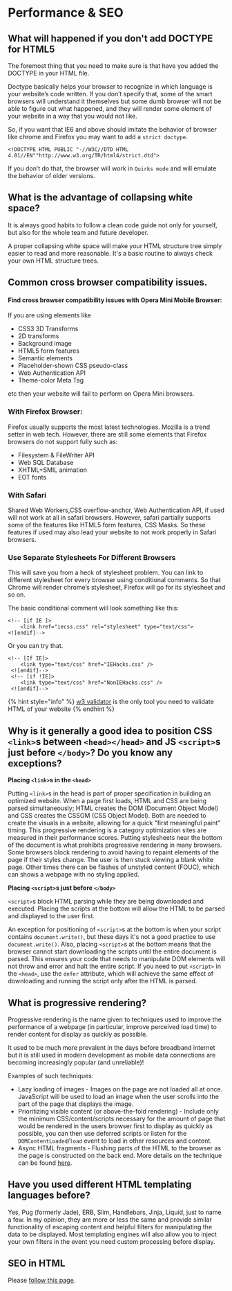 # Performance & SEO

## What will happened if you don't add DOCTYPE for HTML5

The foremost thing that you need to make sure is that have you added the DOCTYPE in your HTML file.

Doctype basically helps your browser to recognize in which language is your website’s code written. If you don’t specify that, some of the smart browsers will understand it themselves but some dumb browser will not be able to figure out what happened, and they will render some element of your website in a way that you would not like.

So, if you want that IE6 and above should imitate the behavior of browser like chrome and Firefox you may want to add a `strict doctype`.

```markup
<!DOCTYPE HTML PUBLIC "-//W3C//DTD HTML 4.01//EN""http://www.w3.org/TR/html4/strict.dtd">
```

If you don’t do that, the browser will work in `Quirks mode` and will emulate the behavior of older versions.

## What is the advantage of collapsing white space?

It is always good habits to follow a clean code guide not only for yourself, but also for the whole team and future developer.

A proper collapsing white space will make your HTML structure tree simply easier to read and more reasonable. It's a basic routine to always check your own HTML structure trees.

## Common cross browser compatibility issues.

#### Find cross browser compatibility issues with Opera Mini Mobile Browser:

If you are using elements like

* CSS3 3D Transforms
* 2D transforms
* Background image
* HTML5 form features
* Semantic elements
* Placeholder-shown CSS pseudo-class
* Web Authentication API
* Theme-color Meta Tag

etc then your website will fail to perform on Opera Mini browsers.

### With Firefox Browser:

Firefox usually supports the most latest technologies. Mozilla is a trend setter in web tech. However, there are still some elements that Firefox browsers do not support fully such as:

* Filesystem & FileWriter API
* Web SQL Database
* XHTML+SMIL animation
* EOT fonts

### With Safari

Shared Web Workers,CSS overflow-anchor, Web Authentication API, if used will not work at all in safari browsers. However, safari partially supports some of the features like HTML5 form features, CSS Masks. So these features if used may also lead your website to not work properly in Safari browsers.

### Use Separate Stylesheets For Different Browsers

This will save you from a heck of stylesheet problem. You can link to different stylesheet for every browser using conditional comments. So that Chrome will render chrome’s stylesheet, Firefox will go for its stylesheet and so on.

The basic conditional comment will look something like this:

```markup
<!-- [if IE ]>
    <link href="iecss.css" rel="stylesheet" type="text/css">
<![endif]-->
```

Or you can try that.

```markup
<!-- [If IE]>
    <link type="text/css" href="IEHacks.css" />
 <![endif]-->
 <!-- [if !IE]>
    <link type="text/css" href="NonIEHacks.css" />
 <![endif]-->
```

{% hint style="info" %}
[w3 validator](http://validator.w3.org/) is the only tool you need to validate HTML of your website
{% endhint %}

## Why is it generally a good idea to position CSS `<link>`s between `<head></head>` and JS `<script>`s just before `</body>`? Do you know any exceptions?

**Placing `<link>`s in the `<head>`**

Putting `<link>`s in the head is part of proper specification in building an optimized website. When a page first loads, HTML and CSS are being parsed simultaneously; HTML creates the DOM \(Document Object Model\) and CSS creates the CSSOM \(CSS Object Model\). Both are needed to create the visuals in a website, allowing for a quick "first meaningful paint" timing. This progressive rendering is a category optimization sites are measured in their performance scores. Putting stylesheets near the bottom of the document is what prohibits progressive rendering in many browsers. Some browsers block rendering to avoid having to repaint elements of the page if their styles change. The user is then stuck viewing a blank white page. Other times there can be flashes of unstyled content \(FOUC\), which can shows a webpage with no styling applied.

**Placing `<script>`s just before `</body>`**

`<script>`s block HTML parsing while they are being downloaded and executed. Placing the scripts at the bottom will allow the HTML to be parsed and displayed to the user first.

An exception for positioning of `<script>`s at the bottom is when your script contains `document.write()`, but these days it's not a good practice to use `document.write()`. Also, placing `<script>`s at the bottom means that the browser cannot start downloading the scripts until the entire document is parsed. This ensures your code that needs to manipulate DOM elements will not throw and error and halt the entire script. If you need to put `<script>` in the `<head>`, use the `defer` attribute, which will achieve the same effect of downloading and running the script only after the HTML is parsed.

## What is progressive rendering?

Progressive rendering is the name given to techniques used to improve the performance of a webpage \(in particular, improve perceived load time\) to render content for display as quickly as possible.

It used to be much more prevalent in the days before broadband internet but it is still used in modern development as mobile data connections are becoming increasingly popular \(and unreliable\)!

Examples of such techniques:

* Lazy loading of images - Images on the page are not loaded all at once. JavaScript will be used to load an image when the user scrolls into the part of the page that displays the image.
* Prioritizing visible content \(or above-the-fold rendering\) - Include only the minimum CSS/content/scripts necessary for the amount of page that would be rendered in the users browser first to display as quickly as possible, you can then use deferred scripts or listen for the `DOMContentLoaded`/`load` event to load in other resources and content.
* Async HTML fragments - Flushing parts of the HTML to the browser as the page is constructed on the back end. More details on the technique can be found [here](http://www.ebaytechblog.com/2014/12/08/async-fragments-rediscovering-progressive-html-rendering-with-marko/).

## Have you used different HTML templating languages before?

Yes, Pug \(formerly Jade\), ERB, Slim, Handlebars, Jinja, Liquid, just to name a few. In my opinion, they are more or less the same and provide similar functionality of escaping content and helpful filters for manipulating the data to be displayed. Most templating engines will also allow you to inject your own filters in the event you need custom processing before display.

## SEO in HTML

Please [follow this page](https://9elements.com/seo-cheat-sheet/).

